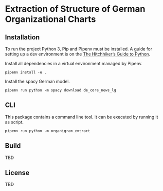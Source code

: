 # Extraction of Structure of German Organizational Charts

## Installation

To run the project Python 3, Pip and Pipenv must be installed. A guide for setting up a dev environment is on the [The Hitchhiker’s Guide to Python](https://docs.python-guide.org/).

Install all dependencies in a virtual environment managed by Pipenv.
```
pipenv install -e .
```

Install the spacy German model.
```
pipenv run python -m spacy download de_core_news_lg
```

## CLI

This package contains a command line tool. It can be executed by running it as script.
```
pipenv run python -m organigram_extract
```

## Build

TBD

## License

TBD